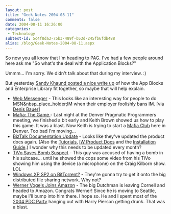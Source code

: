 ```yaml
---
layout: post
title: "Geek Notes 2004-08-11"
comments: false
date: 2004-08-11 16:26:00
categories:
 - Technology
subtext-id: 5c4f8da3-75b3-489f-b53d-245fb6fdb488
alias: /blog/Geek-Notes-2004-08-11.aspx
---
```



So now you all know that I'm heading to PAG. I've had a few people around here ask me "So what's the deal with the Application Blocks?"

Ummm... I'm sorry. We didn't talk about that during my interview. :)

But yesterday [Sandy Khaund posted a nice write up](http://weblogs.asp.net/sandyk/archive/2004/08/10/212165.aspx) of how the App Blocks and Enterprise Library fit together, so maybe that will help explain.

  * [Web Messenger](http://webmessenger.msn.com/) - This looks like an interesting way for people to do MSN&nbsp_place_holder;IM when their employer foolishly bans IM. [via [Denis Bauer](http://www.denisbauer.com/weblog/PermaLink,guid,fc7f1962-9cc0-453a-a957-5c42b98efde1.aspx)]
  * [Mafia: The Game ](http://pluralsight.com/wiki/default.aspx/Keith.WhatIsMafia)- Last night at the Denver Pragmatic Programmers meeting, we finished a bit early and Keith Brown showed us how to play this game. It was a blast. Now Keith is trying to start a [Mafia Club](http://pluralsight.com/wiki/default.aspx/Keith.MafiaClub) here in Denver. Too bad I'm moving...
  * [BizTalk Documentation Update](http://b5c2-2018aff2823d/) - Looks like they've updated the product docs again. (Also the [Tutorials](http://www.microsoft.com/downloads/details.aspx?familyid=9c64562c-3fa7-49ba-885e-82213d00776e), [IW Product Docs](http://www.microsoft.com/downloads/details.aspx?familyid=9f718376-28db-498e-989a-008728f41840) and the [Installation Guide](http://www.microsoft.com/downloads/details.aspx?familyid=9f718376-28db-498e-989a-008728f41840).) I wonder why this needs to be updated every month?
  * [TiVo Saves Bomb Suspect](http://techdirt.com/articles/20040810/1229235.shtml) - This guy was accused of having a bomb in his suitcase... until he showed the cops some video from his TiVo showing him using the device (a microphone) on the Craig Kilborn show. LOL
  * [Windows XP SP2 on BitTorrent?](http://techdirt.com/articles/20040810/1216214.shtml) - They're gonna try to get it onto the big distributed file sharing network. Why not?
  * [Werner Vogels Joins Amazon](http://weblogs.cs.cornell.edu/AllThingsDistributed/archives/000492.html) - The big Dutchman is leaving Cornell and headed to Amazon. Congrats Werner! Since he is moving to Seattle, maybe I'll bump into him there. I hope so. He and I spent most of the [2004 PDC Party](http://weblogs.cs.cornell.edu/AllThingsDistributed/archives/000316.html) hanging out with Harry Pierson getting drunk. That was a blast.
